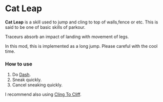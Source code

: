 # Cat Leap

**Cat Leap** is a skill used to jump and cling to top of walls,fence or etc.
This is said to be one of basic skills of parkour.

Traceurs absorb an impact of landing with movement of legs.

In this mod, this is implemented as a long jump. Please careful with the cool time.

### How to use

1. Do [Dash](dash.md).
2. Sneak quickly.
3. Cancel sneaking quickly.

I recommend also using [Cling To Cliff](cling_to_cliff.md).